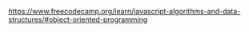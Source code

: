 https://www.freecodecamp.org/learn/javascript-algorithms-and-data-structures/#object-oriented-programming
